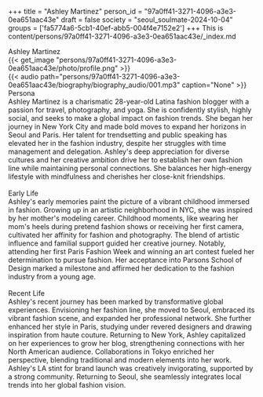 +++
title = "Ashley Martinez"
person_id = "97a0ff41-3271-4096-a3e3-0ea651aac43e"
draft = false
society = "seoul_soulmate-2024-10-04"
groups = ['fa5774a6-5cb1-40ef-abb5-004f4e7152e2']
+++
This is content/persons/97a0ff41-3271-4096-a3e3-0ea651aac43e/_index.md

<script>
(function() {
    const personId = "97a0ff41-3271-4096-a3e3-0ea651aac43e";
    const societyId = "seoul_soulmate-2024-10-04";

    // Set the selected person and society in localStorage
    localStorage.setItem('selectedPerson', personId);
    localStorage.setItem('selectedSociety', societyId);

    // Automatically set the dropdowns based on this person's data
    const societySelect = document.getElementById('society-select');
    const personSelect = document.getElementById('person-select');

    if (societySelect) {
    societySelect.value = societyId;
    }
    if (personSelect) {
    personSelect.value = personId;
    }
})();
</script><div class="h1_1_right">Ashley Martinez</div>{{< get_image "persons/97a0ff41-3271-4096-a3e3-0ea651aac43e/photo/profile.png" >}}
<br>
{{< audio
    path="persons/97a0ff41-3271-4096-a3e3-0ea651aac43e/biography/biography_audio/001.mp3" 
    caption="None"
>}}
<br>
<div class="h2">Persona</div><div class="plain">Ashley Martinez is a charismatic 28-year-old Latina fashion blogger with a passion for travel, photography, and yoga. She is confidently stylish, highly social, and seeks to make a global impact on fashion trends. She began her journey in New York City and made bold moves to expand her horizons in Seoul and Paris. Her talent for trendsetting and public speaking has elevated her in the fashion industry, despite her struggles with time management and delegation. Ashley's deep appreciation for diverse cultures and her creative ambition drive her to establish her own fashion line while maintaining personal connections. She balances her high-energy lifestyle with mindfulness and cherishes her close-knit friendships.</div><br>
<div class="h2">Early Life</div><div class="plain">Ashley's early memories paint the picture of a vibrant childhood immersed in fashion. Growing up in an artistic neighborhood in NYC, she was inspired by her mother's modeling career. Childhood moments, like wearing her mom's heels during pretend fashion shows or receiving her first camera, cultivated her affinity for fashion and photography. The blend of artistic influence and familial support guided her creative journey. Notably, attending her first Paris Fashion Week and winning an art contest fueled her determination to pursue fashion. Her acceptance into Parsons School of Design marked a milestone and affirmed her dedication to the fashion industry from a young age.</div><br>
<div class="h2">Recent Life</div><div class="plain">Ashley's recent journey has been marked by transformative global experiences. Envisioning her fashion line, she moved to Seoul, embraced its vibrant fashion scene, and expanded her professional network. She further enhanced her style in Paris, studying under revered designers and drawing inspiration from haute couture. Returning to New York, Ashley capitalized on her experiences to grow her blog, strengthening connections with her North American audience. Collaborations in Tokyo enriched her perspective, blending traditional and modern elements into her work. Ashley's LA stint for brand launch was creatively invigorating, supported by a strong community. Returning to Seoul, she seamlessly integrates local trends into her global fashion vision.</div><br>
